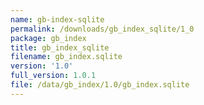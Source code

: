 ```yaml
---
name: gb-index-sqlite
permalink: /downloads/gb_index_sqlite/1_0
package: gb_index
title: gb_index_sqlite
filename: gb_index.sqlite
version: '1.0'
full_version: 1.0.1
file: /data/gb_index/1.0/gb_index.sqlite
---
```

